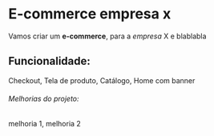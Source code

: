 # E-commerce empresa x

Vamos criar um **e-commerce**, para a *empresa*  X e blablabla

## Funcionalidade:

Checkout, Tela de produto, Catálogo, Home com banner


###### Melhorias do projeto:

melhoria 1, melhoria 2